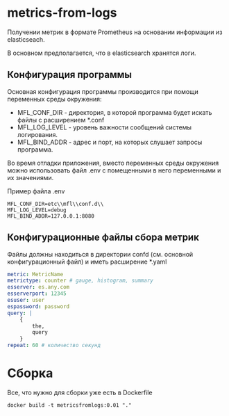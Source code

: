 # metrics-from-logs
Получении метрик в формате Prometheus на основании информации из elasticseach.

В основном предполагается, что в elasticsearch хранятся логи. 

## Конфигурация программы

Основная конфигурация программы производится при помощи переменных среды окружения:

* MFL_CONF_DIR - директория, в которой программа будет искать файлы с расширением *.conf
* MFL_LOG_LEVEL  - уровень важности сообщений системы логирования.
* MFL_BIND_ADDR - адрес и порт, на которых слушает запросы программа.

Во время отладки приложения, вместо переменных среды окружения можно использовать файл .env с
помещенными в него переменными и их значениями.

Пример файла .env

```
MFL_CONF_DIR=etc\\mfl\\conf.d\\
MFL_LOG_LEVEL=debug
MFL_BIND_ADDR=127.0.0.1:8080
```

## Конфигурационные файлы сбора метрик

Файлы должны находиться в директории confd (см. основной конфигурационный файл) и иметь расширение
*.yaml

```yaml
metric: MetricName
metrictype: counter # gauge, histogram, summary
esserver: es.any.com
esserverport: 12345
esuser: user
espassword: password
query: |
    { 
        the,
        query
    }
repeat: 60 # количество секунд
```

# Сборка

Все, что нужно для сборки уже есть в Dockerfile

    docker build -t metricsfromlogs:0.01 "."
